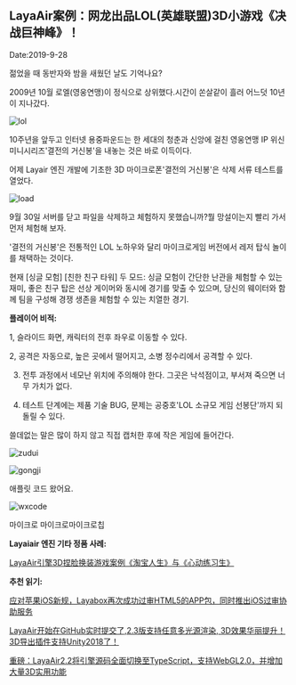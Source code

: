## LayaAir案例：网龙出品LOL(英雄联盟)3D小游戏《决战巨神峰》！

Date:2019-9-28



젊었을 때 동반자와 밤을 새웠던 날도 기억나요?



2009년 10월 로엘(영웅연맹)이 정식으로 상위했다.시간이 쏜살같이 흘러 어느덧 10년이 지나갔다.

![lol](img/lol.jpg) 


10주년을 앞두고 인터넷 용중파운드는 한 세대의 청춘과 신앙에 걸친 영웅연맹 IP 위신 미니시리즈'결전의 거신봉'을 내놓는 것은 바로 이득이다.



어제 Layair 엔진 개발에 기초한 3D 마이크로폰'결전의 거신봉'은 삭제 서류 테스트를 열었다.



![load](img/load.jpg)



9월 30일 서버를 닫고 파일을 삭제하고 체험하지 못했습니까?뭘 망설이는지 빨리 가서 먼저 체험해 보자.



'결전의 거신봉'은 전통적인 LOL 노하우와 달리 마이크로게임 버전에서 레저 탑식 놀이를 채택하는 것이다.



현재 [싱글 모험] [친한 친구 타워] 두 모드: 싱글 모험이 간단한 난관을 체험할 수 있는 재미, 좋은 친구 탑은 선상 게이머와 동시에 경기를 맞출 수 있으며, 당신의 웨이터와 함께 팀을 구성해 경쟁 생존을 체험할 수 있는 치열한 경기.



**플레이어 비적:**

1, 슬라이드 화면, 캐릭터의 전후 좌우로 이동할 수 있다.

2, 공격은 자동으로, 높은 곳에서 떨어지고, 소병 정수리에서 공격할 수 있다.

3. 전투 과정에서 네모난 위치에 주의해야 한다. 그곳은 낙석점이고, 부서져 죽으면 너무 가치가 없다.

4. 테스트 단계에는 제품 기술 BUG, 문제는 공중호'LOL 소규모 게임 선봉단'까지 되돌릴 수 있다.



쓸데없는 말은 많이 하지 않고 직접 캡처한 후에 작은 게임에 들어간다.

![zudui](img/zudui.png) 



![gongji](img/gongji.png) 




애플릿 코드 왔어요.

![wxcode](img/wxcode.png) 




마이크로 마이크로마이크로칩



**Layaiair 엔진 기타 정품 사례:**

[LayaAir引擎3D捏脸换装游戏案例《淘宝人生》与《心动练习生》](http://mp.weixin.qq.com/s?__biz=MzAxMjI4NjA1OA==&mid=2650584802&idx=1&sn=05536d73f1fa21fc0b2700e67d125836&chksm=83bc37e7b4cbbef117d036d56c1864564d58d6a11dc38a2027d9e58c7a5bf6195bf63e934475&scene=21%3Ch1%3Ewechat_redirect)



**추천 읽기:**

[应对苹果iOS新规，Layabox再次成功过审HTML5的APP包，同时推出iOS过审协助服务](http://mp.weixin.qq.com/s?__biz=MzAxMjI4NjA1OA==&mid=2650584788&idx=1&sn=4e199fbd4f412ac6c0e8e2ee671e2970&chksm=83bc37d1b4cbbec751b6b886ca59f4fe955f1522729c20b759dbad8f7b839cc54d49b129786e&scene=21%3Ch1%3Ewechat_redirect)

[LayaAir开始在GitHub实时提交了,2.3版支持任意多光源渲染, 3D效果华丽提升！3D导出插件支持Unity2018了！](http://mp.weixin.qq.com/s?__biz=MzAxMjI4NjA1OA==&mid=2650584789&idx=1&sn=a90819e9fff70565c2c86053bbf13855&chksm=83bc37d0b4cbbec6b24ba8a84165e565a2633e58342b520ed24c5f6c9c26a7b6ccfd5800ec2b&scene=21%3Ch1%3Ewechat_redirect)

[重磅：LayaAir2.2将引擎源码全面切换至TypeScript，支持WebGL2.0，并增加大量3D实用功能](http://mp.weixin.qq.com/s?__biz=MzAxMjI4NjA1OA==&mid=2650584703&idx=1&sn=57f46519d954afc8305a320aec4840fe&chksm=83bc377ab4cbbe6c3ad13626b961364d62a2a173aca2715a20b6551de35b3bb2217febd2ec9f&scene=21%3Ch1%3Ewechat_redirect)

